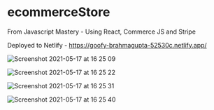 # ecommerceStore
From Javascript Mastery - Using React, Commerce JS and Stripe

Deployed to Netlify - https://goofy-brahmagupta-52530c.netlify.app/

![Screenshot 2021-05-17 at 16 25 09](https://user-images.githubusercontent.com/66824231/118514951-d41c4a80-b72c-11eb-98fb-3c39497110cb.jpg)

![Screenshot 2021-05-17 at 16 25 22](https://user-images.githubusercontent.com/66824231/118515014-df6f7600-b72c-11eb-9856-8353b3242669.jpg)

![Screenshot 2021-05-17 at 16 25 31](https://user-images.githubusercontent.com/66824231/118515089-f6ae6380-b72c-11eb-9279-06dbae540579.jpg)

![Screenshot 2021-05-17 at 16 25 40](https://user-images.githubusercontent.com/66824231/118515129-0332bc00-b72d-11eb-90aa-13f2d4e43f58.jpg)

